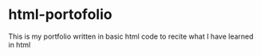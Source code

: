 # html-portofolio
This is my portfolio written in basic html code to recite what I have learned in html
